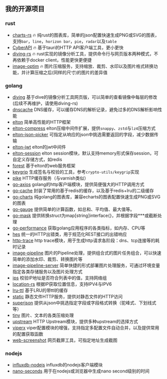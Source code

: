 ## 我的开源项目

### rust

- [charts-rs](https://github.com/vicanso/charts-rs) :fire: 纯rust的图表库，简单的json配置快速生成PNG或SVG的图表，支持`bar`，`line`，`horizon bar`，`pie`，`radar`以及`table`
- [CyberAPI](https://github.com/vicanso/cyberapi) :fire: 基于tauri的HTTP API客户端工具，更小更快
- [diving-rs](https://github.com/vicanso/diving-rs) :fire: rust实现的镜像分析工具，提供命令行与网页版本两种模式，不再依赖于docker client，性能更快更便捷
- [image-optim](https://github.com/vicanso/image-optim) :fire: 图片压缩服务，支持缩放、裁剪、水印以及图片格式转换功能，并计算压缩之后(同样的尺寸)的图片的差异值

### golang

- [diving](https://github.com/vicanso/diving) 基于dive的镜像分析工具网页版，可以简单的查看镜像中每层的修改(后续不再维护，请使用diving-rs)
- [dnscache](https://github.com/vicanso/dnscache) DNS缓存，可以缓存DNS的解析记录，避免过多的DNS解析影响性能
- [elton](https://github.com/vicanso/elton) 简单高性能的HTTP框架
- [elton-compress](https://github.com/vicanso/elton-compress) elton压缩中间件扩展，提供`snappy`、`zstd`与`lz4`压缩方式
- [elton-json-picker](https://github.com/vicanso/elton-json-picker) 可指定从响应的json中挑选需要返回的字段，减少数据传输
- [elton-jwt](https://github.com/vicanso/elton-jwt) elton的jwt中间件
- [elton-session](https://github.com/vicanso/elton-session) elton session模块，默认支持memory形式保存session，可自定义存储方式，如redis
- [forest](https://github.com/vicanso/forest) 基于elton的web服务框架
- [keygrip](https://github.com/vicanso/keygrip) 生成签名与校验的工具，参考`crypto-utils/keygrip`实现
- [pike](https://github.com/vicanso/pike) HTTP缓存服务（与varnish类似）
- [go-axios](https://github.com/vicanso/go-axios) golang的http客户端模块，提供简便强大的HTTP调用方式
- [go-cache](https://github.com/vicanso/go-cache) 封装了常用的基于redis的缓存，以及基于redis+lru的二级缓存
- [go-charts](https://github.com/vicanso/go-charts) 纯golang的图表库，兼容echarts的图表配置快速生成PNG或SVG的图表
- [go-gauge](https://github.com/vicanso/go-gauge) 提供简单的计算函数，如总和、平均值、最大值等。 
- [go-mask](https://github.com/vicanso/go-mask) 提供转换struct为map[string]interface{}，并根据字段***或截断处理
- [go-performance](https://github.com/vicanso/go-performance) 获取golang应用程序的各类指标，如内存、CPU等
- [hes](https://github.com/vicanso/hes) 统一的HTTP出错类，用于规范化REST接口的出错响应
- [http-trace](https://github.com/vicanso/http-trace) http trace模块，用于生成http请求各阶段：dns、tcp连接等的耗时记录
- [image-pipeline](https://github.com/vicanso/image-pipeline) 图片的Pipeline处理，提供组合式的图片任务组合，可以快速简单的添加水印、裁剪、转换图片等
- [image-pipeline-server](https://github.com/vicanso/image-pipeline-server) 简单快捷的形式部署图片处理服务，可通过环境变量指定各类存储服务以及图片处理方式
- [ips](https://github.com/vicanso/ips) 校验IP地址是否符合列表中的值，支持网络组
- [location-rs](https://github.com/vicanso/location-rs) 根据IP获取位置信息，支持IPV4与IPV6
- [lru-ttl](https://github.com/vicanso/lru-ttl) 基于LRU的带ttl的缓存
- [static](https://github.com/vicanso/static) 静态文件HTTP服务，提供对静态文件的HTTP访问
- [superjson](https://github.com/vicanso/superjson) 提供从json中挑选指定字段或字段格式转换（驼峰式、下划线式等）
- [tiny](https://github.com/vicanso/tiny) 图片、文本的各类压缩处理
- [upstream](https://github.com/vicanso/upstream) HTTP Upstream模块，提供多种upstream的选择方式
- [viperx](https://github.com/vicanso/viperx) viper配置模块的增强，支持指定多配置文件自动合并，以及提供常用的配置获取函数
- [web-screenshot](https://github.com/vicanso/web-screenshot) 网页截屏工具，可指定地址生成截图

### nodejs

- [influxdb-nodejs](https://github.com/vicanso/influxdb-nodejs) influxdb的nodejs客户端模块
- [nano-seconds](https://github.com/vicanso/nano-seconds) 用于在nodejs或浏览器中生成nano second级别的时间